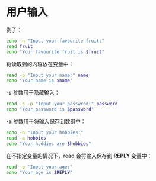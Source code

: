 # 用户输入

例子：

```bash
echo -n "Input your favourite fruit:"
read fruit
echo "Your favourite fruit is $fruit"
```

将读取到的内容放在变量中：

```bash
read -p "Input your name:" name
echo "Your name is $name"
```

**-s** 参数用于隐藏输入：

```bash
read -s -p "Input your passwrod:" password
echo "Your password is $password"
```

**-a** 参数用于将输入保存到数组中：

```bash
echo -n "Input your hobbies:"
read -a hobbies
echo "Your hoddies are $hobbies"
```

在不指定变量的情况下，read 会将输入保存到 **REPLY** 变量中：

```bash
read -p "Input your age:"
echo "Your age is $REPLY"
```
